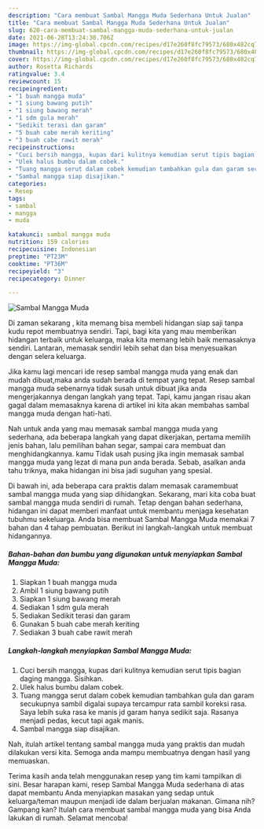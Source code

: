 ```yaml
---
description: "Cara membuat Sambal Mangga Muda Sederhana Untuk Jualan"
title: "Cara membuat Sambal Mangga Muda Sederhana Untuk Jualan"
slug: 620-cara-membuat-sambal-mangga-muda-sederhana-untuk-jualan
date: 2021-06-28T13:24:30.706Z
image: https://img-global.cpcdn.com/recipes/d17e260f8fc79573/680x482cq70/sambal-mangga-muda-foto-resep-utama.jpg
thumbnail: https://img-global.cpcdn.com/recipes/d17e260f8fc79573/680x482cq70/sambal-mangga-muda-foto-resep-utama.jpg
cover: https://img-global.cpcdn.com/recipes/d17e260f8fc79573/680x482cq70/sambal-mangga-muda-foto-resep-utama.jpg
author: Rosetta Richards
ratingvalue: 3.4
reviewcount: 15
recipeingredient:
- "1 buah mangga muda"
- "1 siung bawang putih"
- "1 siung bawang merah"
- "1 sdm gula merah"
- "Sedikit terasi dan garam"
- "5 buah cabe merah keriting"
- "3 buah cabe rawit merah"
recipeinstructions:
- "Cuci bersih mangga, kupas dari kulitnya kemudian serut tipis bagian daging mangga. Sisihkan."
- "Ulek halus bumbu dalam cobek."
- "Tuang mangga serut dalam cobek kemudian tambahkan gula dan garam secukupnya sambil digalai supaya tercampur rata sambil koreksi rasa. Saya lebih suka rasa ke manis jd garam hanya sedikit saja. Rasanya menjadi pedas, kecut tapi agak manis."
- "Sambal mangga siap disajikan."
categories:
- Resep
tags:
- sambal
- mangga
- muda

katakunci: sambal mangga muda 
nutrition: 159 calories
recipecuisine: Indonesian
preptime: "PT23M"
cooktime: "PT36M"
recipeyield: "3"
recipecategory: Dinner

---
```



![Sambal Mangga Muda](https://img-global.cpcdn.com/recipes/d17e260f8fc79573/680x482cq70/sambal-mangga-muda-foto-resep-utama.jpg)

Di zaman  sekarang , kita memang bisa membeli hidangan siap saji tanpa kudu repot membuatnya sendiri. Tapi, bagi kita yang mau memberikan hidangan terbaik untuk keluarga, maka kita memang lebih baik memasaknya sendiri. Lantaran, memasak sendiri lebih sehat dan bisa menyesuaikan dengan selera keluarga.

Jika kamu lagi mencari ide resep sambal mangga muda yang enak dan mudah dibuat,maka anda sudah berada di tempat yang tepat. Resep sambal mangga muda  sebenarnya tidak susah untuk dibuat jika anda mengerjakannya dengan langkah yang tepat. Tapi, kamu jangan risau akan gagal dalam memasaknya 
karena di artikel ini kita akan membahas sambal mangga muda dengan hati-hati.  



Nah untuk anda yang mau memasak sambal mangga muda yang sederhana, ada beberapa langkah yang dapat dikerjakan, pertama memilih jenis bahan, lalu pemilihan bahan segar, sampai cara membuat dan menghidangkannya. kamu Tidak usah pusing jika ingin memasak sambal mangga muda yang lezat di mana pun anda berada. Sebab, asalkan anda  tahu triknya, maka hidangan ini bisa jadi suguhan yang spesial.

Di bawah ini, ada beberapa cara praktis  dalam memasak caramembuat sambal mangga muda yang siap dihidangkan. Sekarang, mari kita coba buat sambal mangga muda sendiri di rumah. Tetap dengan bahan sederhana, hidangan ini dapat memberi manfaat untuk membantu menjaga kesehatan tubuhmu sekeluarga. Anda bisa membuat Sambal Mangga Muda memakai 7 bahan dan 4 tahap pembuatan. Berikut ini langkah-langkah untuk membuat hidangannya.

<!--inarticleads1-->

##### Bahan-bahan dan bumbu yang digunakan untuk menyiapkan Sambal Mangga Muda:

1. Siapkan 1 buah mangga muda
1. Ambil 1 siung bawang putih
1. Siapkan 1 siung bawang merah
1. Sediakan 1 sdm gula merah
1. Sediakan Sedikit terasi dan garam
1. Gunakan 5 buah cabe merah keriting
1. Sediakan 3 buah cabe rawit merah




<!--inarticleads2-->

##### Langkah-langkah menyiapkan Sambal Mangga Muda:

1. Cuci bersih mangga, kupas dari kulitnya kemudian serut tipis bagian daging mangga. Sisihkan.
1. Ulek halus bumbu dalam cobek.
1. Tuang mangga serut dalam cobek kemudian tambahkan gula dan garam secukupnya sambil digalai supaya tercampur rata sambil koreksi rasa. Saya lebih suka rasa ke manis jd garam hanya sedikit saja. Rasanya menjadi pedas, kecut tapi agak manis.
1. Sambal mangga siap disajikan.




Nah, itulah artikel tentang  sambal mangga muda  yang praktis dan mudah dilakukan versi kita. Semoga anda mampu membuatnya dengan hasil yang memuaskan. 

Terima kasih anda telah menggunakan resep yang tim kami tampilkan di sini. Besar harapan kami, resep  Sambal Mangga Muda sederhana di atas dapat membantu Anda menyiapkan masakan yang sedap untuk keluarga/teman maupun menjadi ide dalam berjualan makanan. Gimana nih? Gampang kan? Itulah cara membuat sambal mangga muda yang bisa Anda lakukan di rumah. Selamat mencoba!

